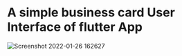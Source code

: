 # A simple business card User Interface of flutter App

![Screenshot 2022-01-26 162627](https://user-images.githubusercontent.com/72147432/151545602-4dc55fe8-dfb2-48a0-9a3c-bc93f121b83f.jpg)

